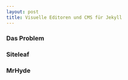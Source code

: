 ```yaml
---
layout: post
title: Visuelle Editoren und CMS für Jekyll
---
```



### Das Problem


### Siteleaf


### MrHyde